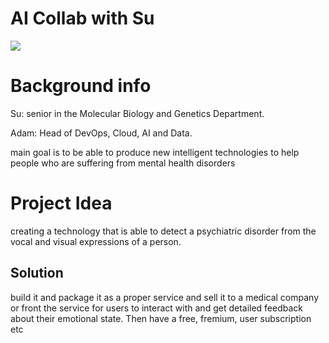 ﻿# AI Collab with Su

![](https://positivepsychology.com/wp-content/uploads/2021/02/Artificial-Intelligence-in-Psychology.jpg)

# Background info

Su: senior in the Molecular Biology and Genetics Department. 
  
  
Adam: Head of DevOps, Cloud, AI and Data. 
  

main goal is to be able to produce new intelligent technologies to help people who are suffering from mental health disorders

  

  

# Project Idea

  

creating a technology that is able to detect a psychiatric disorder from the vocal and visual expressions of a person.

  

## Solution

  

build it and package it as a proper service and sell it to a medical company or front the service for users to interact with and get detailed feedback about their emotional state. Then have a free, fremium, user subscription etc
